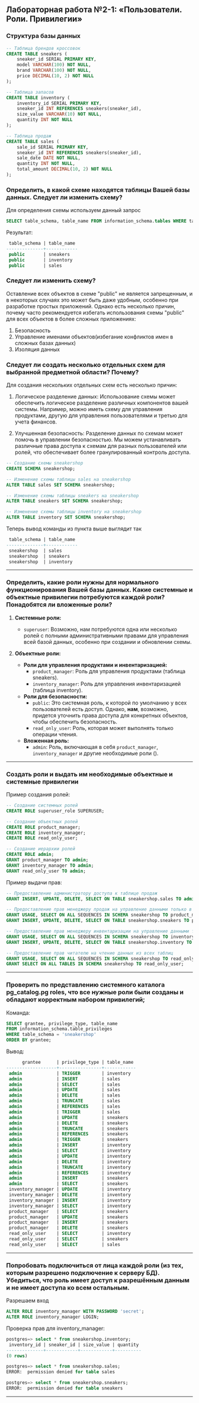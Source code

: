 ## Лабораторная работа №2-1: «Пользователи. Роли. Привилегии»

### Структура базы данных

```sql
-- Таблица брендов кроссовок
CREATE TABLE sneakers (
    sneaker_id SERIAL PRIMARY KEY,
    model VARCHAR(100) NOT NULL,
    brand VARCHAR(100) NOT NULL,
    price DECIMAL(10, 2) NOT NULL
);

-- Таблица запасов
CREATE TABLE inventory (
    inventory_id SERIAL PRIMARY KEY,
    sneaker_id INT REFERENCES sneakers(sneaker_id),
    size_value VARCHAR(10) NOT NULL,
    quantity INT NOT NULL
);

-- Таблица продаж
CREATE TABLE sales (
    sale_id SERIAL PRIMARY KEY,
    sneaker_id INT REFERENCES sneakers(sneaker_id),
    sale_date DATE NOT NULL,
    quantity INT NOT NULL,
    total_amount DECIMAL(10, 2) NOT NULL
);
```

### Определить, в какой схеме находятся таблицы Вашей базы данных. Следует ли изменить схему?

Для определения схемы используем данный запрос

```sql
SELECT table_schema, table_name FROM information_schema.tables WHERE table_schema NOT LIKE 'pg_%' and table_schema != 'information_schema';
```

Результат:

```sql
 table_schema | table_name
--------------+------------
 public       | sneakers
 public       | inventory
 public       | sales
```



### Следует ли изменить схему? 

Оставление всех объектов в схеме "public" не является запрещенным, и в некоторых случаях это может быть даже удобным, особенно при разработке простых приложений. Однако есть несколько причин, почему часто рекомендуется избегать использования схемы "public" для всех объектов в более сложных приложениях:

1. Безопасность
2. Управление именами объектов(избегание конфликтов имен в сложных базах данных)
3. Изоляция данных


### Следует ли создать несколько отдельных схем для выбранной предметной области? Почему?

Для создания нескольких отдельных схем есть несколько причин:

1. Логическое разделение данных: Использование схемы может обеспечить логическое разделение различных компонентов вашей системы. Например, можно иметь схему для управления продуктами, другую для управления пользователями и третью для учета финансов.

2. Улучшенная безопасность: Разделение данных по схемам может помочь в управлении безопасностью. Мы можем устанавливать различные права доступа к схемам для разных пользователей или ролей, что обеспечивает более гранулированный контроль доступа.

```sql
-- Создание схемы sneakershop
CREATE SCHEMA sneakershop;

-- Изменение схемы таблицы sales на sneakershop
ALTER TABLE sales SET SCHEMA sneakershop;

-- Изменение схемы таблицы sneakers на sneakershop
ALTER TABLE sneakers SET SCHEMA sneakershop;

-- Изменение схемы таблицы inventory на sneakershop
ALTER TABLE inventory SET SCHEMA sneakershop;
```

Теперь вывод команды из пункта выше выглядит так
```sql
 table_schema | table_name
--------------+------------
 sneakershop  | sales
 sneakershop  | sneakers
 sneakershop  | inventory
```

---

### Определить, какие роли нужны для нормального функционирования Вашей базы данных. Какие системные и объектные привилегии потребуются каждой роли? Понадобятся ли вложенные роли?

1. **Системные роли:**
   - `superuser`: Возможно, нам потребуются одна или несколько ролей с полными административными правами для управления всей базой данных, особенно при создании и обновлении схемы.

2. **Объектные роли:**
   - **Роли для управления продуктами и инвентаризацией:**
     - `product_manager`: Роль для управления продуктами (таблица sneakers).
     - `inventory_manager`: Роль для управления инвентаризацией (таблица inventory).
   - **Роли для безопасности:**
     - `public`: Это системная роль, к которой по умолчанию у всех пользователей есть доступ. Однако, **нам**, возможно, придется уточнить права доступа для конкретных объектов, чтобы обеспечить безопасность.
     - `read_only_user`: Роль, которая может выполнять только операции чтения.
   - **Вложенная роль:**
     - `admin`: Роль, включающая в себя `product_manager`, `inventory_manager` и другие необходимые роли ().

---
### Создать роли и выдать им необходимые объектные и системные привилегии


Пример создания ролей:

```sql
-- Создание системных ролей
CREATE ROLE superuser_role SUPERUSER;

-- Создание объектных ролей
CREATE ROLE product_manager;
CREATE ROLE inventory_manager;
CREATE ROLE read_only_user;

-- Создание иерархии ролей
CREATE ROLE admin;
GRANT product_manager TO admin;
GRANT inventory_manager TO admin;
GRANT read_only_user TO admin;
```

Пример выдачи прав:

```sql
-- Предоставление администратору доступа к таблице продаж
GRANT INSERT, UPDATE, DELETE, SELECT ON TABLE sneakershop.sales TO admin;

-- Предоставление прав менеджеру продаж на управление данными только в таблице sneakers
GRANT USAGE, SELECT ON ALL SEQUENCES IN SCHEMA sneakershop TO product_manager;
GRANT INSERT, UPDATE, DELETE, SELECT ON TABLE sneakershop.sneakers TO product_manager;

-- Предоставление прав менеджеру инвентаризации на управление данными только в таблице inventory
GRANT USAGE, SELECT ON ALL SEQUENCES IN SCHEMA sneakershop TO inventory_manager;
GRANT INSERT, UPDATE, DELETE, SELECT ON TABLE sneakershop.inventory TO inventory_manager;

-- Предоставление прав читателю на чтение данных из всех таблиц
GRANT USAGE, SELECT ON ALL SEQUENCES IN SCHEMA sneakershop TO read_only_user;
GRANT SELECT ON ALL TABLES IN SCHEMA sneakershop TO read_only_user;
```
---

###  Проверить по представлению системного каталога pg_catalog.pg roles, что все нужные роли были созданы и обладают корректным набором привилегий;

Команда:
```sql
SELECT grantee, privilege_type, table_name
FROM information_schema.table_privileges
WHERE table_schema = 'sneakershop' 
ORDER BY grantee;
```

Вывод:
```sql
      grantee      | privilege_type | table_name
-------------------+----------------+------------
 admin             | TRIGGER        | inventory
 admin             | INSERT         | sales
 admin             | SELECT         | sales
 admin             | UPDATE         | sales
 admin             | DELETE         | sales
 admin             | TRUNCATE       | sales
 admin             | REFERENCES     | sales
 admin             | TRIGGER        | sales
 admin             | UPDATE         | sneakers
 admin             | DELETE         | sneakers
 admin             | TRUNCATE       | sneakers
 admin             | REFERENCES     | sneakers
 admin             | TRIGGER        | sneakers
 admin             | INSERT         | inventory
 admin             | SELECT         | inventory
 admin             | UPDATE         | inventory
 admin             | DELETE         | inventory
 admin             | TRUNCATE       | inventory
 admin             | REFERENCES     | inventory
 admin             | INSERT         | sneakers
 admin             | SELECT         | sneakers
 inventory_manager | UPDATE         | inventory
 inventory_manager | DELETE         | inventory
 inventory_manager | INSERT         | inventory
 inventory_manager | SELECT         | inventory
 product_manager   | SELECT         | sneakers
 product_manager   | UPDATE         | sneakers
 product_manager   | INSERT         | sneakers
 product_manager   | DELETE         | sneakers
 read_only_user    | SELECT         | inventory
 read_only_user    | SELECT         | sneakers
 read_only_user    | SELECT         | sales
```
---

### Попробовать подключиться от лица каждой роли (из тех, которым разрешено подключение к серверу БД). Убедиться, что роль имеет доступ к разрешённым данным и не имеет доступа ко всем остальным.

Разрешаем вход
```sql
ALTER ROLE inventory_manager WITH PASSWORD 'secret';
ALTER ROLE inventory_manager LOGIN;
```

Проверка прав для inventory_manager:

```sql
postgres=> select * from sneakershop.inventory;
 inventory_id | sneaker_id | size_value | quantity
--------------+------------+------------+----------
(0 rows)

postgres=> select * from sneakershop.sales;
ERROR:  permission denied for table sales

postgres=> select * from sneakershop.sneakers;
ERROR:  permission denied for table sneakers
```
---